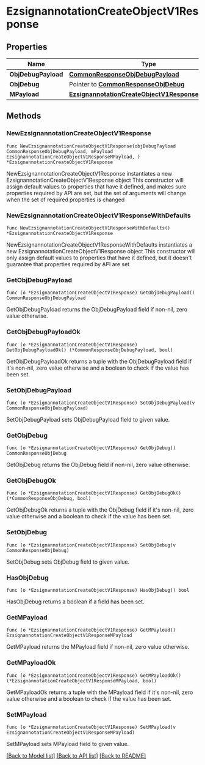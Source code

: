 # EzsignannotationCreateObjectV1Response

## Properties

Name | Type | Description | Notes
------------ | ------------- | ------------- | -------------
**ObjDebugPayload** | [**CommonResponseObjDebugPayload**](CommonResponseObjDebugPayload.md) |  | 
**ObjDebug** | Pointer to [**CommonResponseObjDebug**](CommonResponseObjDebug.md) |  | [optional] 
**MPayload** | [**EzsignannotationCreateObjectV1ResponseMPayload**](EzsignannotationCreateObjectV1ResponseMPayload.md) |  | 

## Methods

### NewEzsignannotationCreateObjectV1Response

`func NewEzsignannotationCreateObjectV1Response(objDebugPayload CommonResponseObjDebugPayload, mPayload EzsignannotationCreateObjectV1ResponseMPayload, ) *EzsignannotationCreateObjectV1Response`

NewEzsignannotationCreateObjectV1Response instantiates a new EzsignannotationCreateObjectV1Response object
This constructor will assign default values to properties that have it defined,
and makes sure properties required by API are set, but the set of arguments
will change when the set of required properties is changed

### NewEzsignannotationCreateObjectV1ResponseWithDefaults

`func NewEzsignannotationCreateObjectV1ResponseWithDefaults() *EzsignannotationCreateObjectV1Response`

NewEzsignannotationCreateObjectV1ResponseWithDefaults instantiates a new EzsignannotationCreateObjectV1Response object
This constructor will only assign default values to properties that have it defined,
but it doesn't guarantee that properties required by API are set

### GetObjDebugPayload

`func (o *EzsignannotationCreateObjectV1Response) GetObjDebugPayload() CommonResponseObjDebugPayload`

GetObjDebugPayload returns the ObjDebugPayload field if non-nil, zero value otherwise.

### GetObjDebugPayloadOk

`func (o *EzsignannotationCreateObjectV1Response) GetObjDebugPayloadOk() (*CommonResponseObjDebugPayload, bool)`

GetObjDebugPayloadOk returns a tuple with the ObjDebugPayload field if it's non-nil, zero value otherwise
and a boolean to check if the value has been set.

### SetObjDebugPayload

`func (o *EzsignannotationCreateObjectV1Response) SetObjDebugPayload(v CommonResponseObjDebugPayload)`

SetObjDebugPayload sets ObjDebugPayload field to given value.


### GetObjDebug

`func (o *EzsignannotationCreateObjectV1Response) GetObjDebug() CommonResponseObjDebug`

GetObjDebug returns the ObjDebug field if non-nil, zero value otherwise.

### GetObjDebugOk

`func (o *EzsignannotationCreateObjectV1Response) GetObjDebugOk() (*CommonResponseObjDebug, bool)`

GetObjDebugOk returns a tuple with the ObjDebug field if it's non-nil, zero value otherwise
and a boolean to check if the value has been set.

### SetObjDebug

`func (o *EzsignannotationCreateObjectV1Response) SetObjDebug(v CommonResponseObjDebug)`

SetObjDebug sets ObjDebug field to given value.

### HasObjDebug

`func (o *EzsignannotationCreateObjectV1Response) HasObjDebug() bool`

HasObjDebug returns a boolean if a field has been set.

### GetMPayload

`func (o *EzsignannotationCreateObjectV1Response) GetMPayload() EzsignannotationCreateObjectV1ResponseMPayload`

GetMPayload returns the MPayload field if non-nil, zero value otherwise.

### GetMPayloadOk

`func (o *EzsignannotationCreateObjectV1Response) GetMPayloadOk() (*EzsignannotationCreateObjectV1ResponseMPayload, bool)`

GetMPayloadOk returns a tuple with the MPayload field if it's non-nil, zero value otherwise
and a boolean to check if the value has been set.

### SetMPayload

`func (o *EzsignannotationCreateObjectV1Response) SetMPayload(v EzsignannotationCreateObjectV1ResponseMPayload)`

SetMPayload sets MPayload field to given value.



[[Back to Model list]](../README.md#documentation-for-models) [[Back to API list]](../README.md#documentation-for-api-endpoints) [[Back to README]](../README.md)


